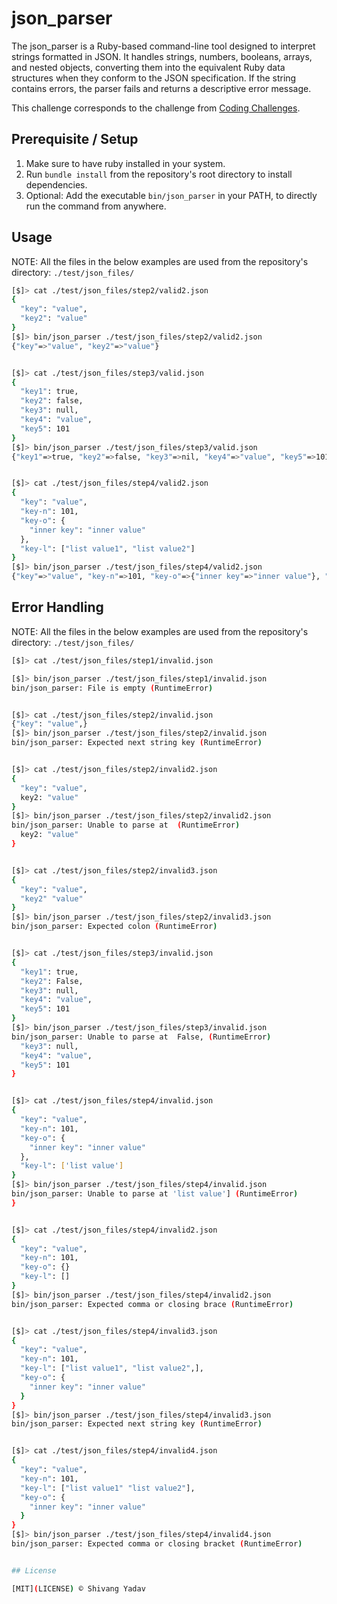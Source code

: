 # json_parser

The json_parser is a Ruby-based command-line tool designed to interpret strings formatted in JSON. It handles strings, numbers, booleans, arrays, and nested objects, converting them into the equivalent Ruby data structures when they conform to the JSON specification. If the string contains errors, the parser fails and returns a descriptive error message.

This challenge corresponds to the challenge from [Coding Challenges](https://codingchallenges.fyi/challenges/challenge-json-parser). 


## Prerequisite / Setup

1. Make sure to have ruby installed in your system.
2. Run `bundle install` from the repository's root directory to install dependencies.
3. Optional: Add the executable `bin/json_parser` in your PATH, to directly run the command from anywhere.


## Usage

NOTE: All the files in the below examples are used from the repository's directory: `./test/json_files/`

```bash
[$]> cat ./test/json_files/step2/valid2.json
{
  "key": "value",
  "key2": "value"
}
[$]> bin/json_parser ./test/json_files/step2/valid2.json
{"key"=>"value", "key2"=>"value"}


[$]> cat ./test/json_files/step3/valid.json
{
  "key1": true,
  "key2": false,
  "key3": null,
  "key4": "value",
  "key5": 101
}
[$]> bin/json_parser ./test/json_files/step3/valid.json
{"key1"=>true, "key2"=>false, "key3"=>nil, "key4"=>"value", "key5"=>101}


[$]> cat ./test/json_files/step4/valid2.json
{
  "key": "value",
  "key-n": 101,
  "key-o": {
    "inner key": "inner value"
  },
  "key-l": ["list value1", "list value2"]
}
[$]> bin/json_parser ./test/json_files/step4/valid2.json
{"key"=>"value", "key-n"=>101, "key-o"=>{"inner key"=>"inner value"}, "key-l"=>["list value1", "list value2"]}
```

## Error Handling

NOTE: All the files in the below examples are used from the repository's directory: `./test/json_files/`

```bash
[$]> cat ./test/json_files/step1/invalid.json

[$]> bin/json_parser ./test/json_files/step1/invalid.json
bin/json_parser: File is empty (RuntimeError)


[$]> cat ./test/json_files/step2/invalid.json
{"key": "value",}
[$]> bin/json_parser ./test/json_files/step2/invalid.json
bin/json_parser: Expected next string key (RuntimeError)


[$]> cat ./test/json_files/step2/invalid2.json
{
  "key": "value",
  key2: "value"
}
[$]> bin/json_parser ./test/json_files/step2/invalid2.json
bin/json_parser: Unable to parse at  (RuntimeError)
  key2: "value"
}


[$]> cat ./test/json_files/step2/invalid3.json
{
  "key": "value",
  "key2" "value"
}
[$]> bin/json_parser ./test/json_files/step2/invalid3.json
bin/json_parser: Expected colon (RuntimeError)


[$]> cat ./test/json_files/step3/invalid.json
{
  "key1": true,
  "key2": False,
  "key3": null,
  "key4": "value",
  "key5": 101
}
[$]> bin/json_parser ./test/json_files/step3/invalid.json
bin/json_parser: Unable to parse at  False, (RuntimeError)
  "key3": null,
  "key4": "value",
  "key5": 101
}


[$]> cat ./test/json_files/step4/invalid.json
{
  "key": "value",
  "key-n": 101,
  "key-o": {
    "inner key": "inner value"
  },
  "key-l": ['list value']
}
[$]> bin/json_parser ./test/json_files/step4/invalid.json
bin/json_parser: Unable to parse at 'list value'] (RuntimeError)
}


[$]> cat ./test/json_files/step4/invalid2.json
{
  "key": "value",
  "key-n": 101,
  "key-o": {}
  "key-l": []
}
[$]> bin/json_parser ./test/json_files/step4/invalid2.json
bin/json_parser: Expected comma or closing brace (RuntimeError)


[$]> cat ./test/json_files/step4/invalid3.json
{
  "key": "value",
  "key-n": 101,
  "key-l": ["list value1", "list value2",],
  "key-o": {
    "inner key": "inner value"
  }
}
[$]> bin/json_parser ./test/json_files/step4/invalid3.json
bin/json_parser: Expected next string key (RuntimeError)


[$]> cat ./test/json_files/step4/invalid4.json
{
  "key": "value",
  "key-n": 101,
  "key-l": ["list value1" "list value2"],
  "key-o": {
    "inner key": "inner value"
  }
}
[$]> bin/json_parser ./test/json_files/step4/invalid4.json
bin/json_parser: Expected comma or closing bracket (RuntimeError)


## License

[MIT](LICENSE) © Shivang Yadav
